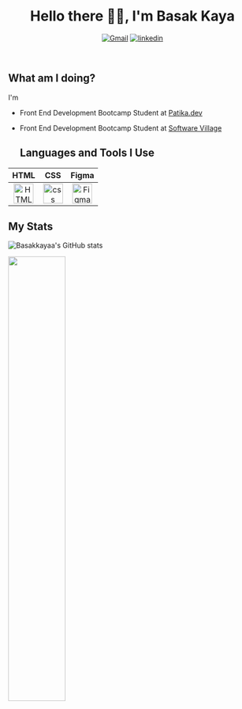 <h1 align="center">Hello there 👋🏻, I'm Basak Kaya </h1>
<p align="center">
  <a href="basakkayaaa1@gmail.com"><img src="https://img.icons8.com/bubbles/75/000000/gmail.png" alt="Gmail"/></a>
	<a href="www.linkedin.com/in/basakkayaaa"><img src="https://img.icons8.com/bubbles/75/000000/linkedin.png" alt="linkedin"/></a>
 </p> 
<br/>

<h2 align="left">What am I doing?</h2>

I'm
* Front End Development Bootcamp Student at [Patika.dev](https://www.patika.dev/tr)
* Front End Development Bootcamp Student at [Software Village](https://www.Software.village)

  <h2 align="left">Languages and Tools I Use</h2>

| HTML | CSS | Figma |
| :-: | :-: | :-:|
|<img align="center" src="https://www.vectorlogo.zone/logos/w3_html5/w3_html5-icon.svg" alt="HTML" width="40" height="40"/>|<img align="center" src="https://www.vectorlogo.zone/logos/w3_css/w3_css-icon.svg" alt="css" width="40" height="40"/>|<img align="center" src="https://www.vectorlogo.zone/logos/figma/figma-icon.svg" alt="Figma" width="40" height="40"/>|

<h2 align="left">My Stats</h2>

![Basakkayaa's GitHub stats](https://github-readme-stats.vercel.app/api?username=Basakkayaa&show_icons=true&theme=react&hide=stars&count_private=true)

<img width="48%" src="https://github-readme-streak-stats.herokuapp.com/?user=Basakkayaa&theme=react" />
